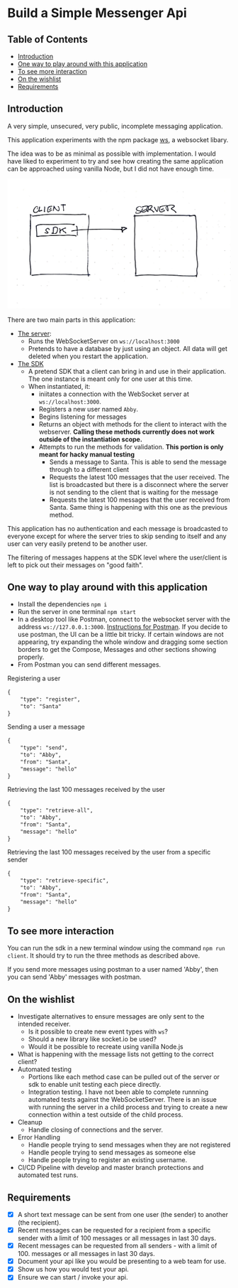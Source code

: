 # Build a Simple Messenger Api <!-- omit in toc -->

## Table of Contents <!-- omit in toc -->
- [Introduction](#introduction)
- [One way to play around with this application](#one-way-to-play-around-with-this-application)
- [To see more interaction](#to-see-more-interaction)
- [On the wishlist](#on-the-wishlist)
- [Requirements](#requirements)

## Introduction
A very simple, unsecured, very public, incomplete messaging application.

This application experiments with the npm package [ws](https://github.com/websockets/ws#sending-and-receiving-text-data), a websocket libary.

The idea was to be as minimal as possible with implementation. I would have liked to experiment to try and see how creating the same application can be approached using vanilla Node, but I did not have enough time.

![Overview](./simple-architecture-diagram.jpg)

There are two main parts in this application:
- [The server](./server.js):
  - Runs the WebSocketServer on ``ws://localhost:3000``
  - Pretends to have a database by just using an object. All data will get deleted when you restart the application.
- [The SDK](./sdk.js)
  - A pretend SDK that a client can bring in and use in their application. The one instance is meant only for one user at this time.
  - When instantiated, it:
    - iniitates a connection with the WebSocket server at ``ws://localhost:3000``.
    - Registers a new user named ``Abby``.
    - Begins listening for messages
    - Returns an object with methods for the client to interact with the webserver. **Calling these methods currently does not work outside of the instantiation scope.**
    - Attempts to run the methods for validation. **This portion is only meant for hacky manual testing**
      - Sends a message to Santa. This is able to send the message through to a different client
      - Requests the latest 100 messages that the user received. The list is broadcasted but there is a disconnect where the server is not sending to the client that is waiting for the message
      - Requests the latest 100 messages that the user received from Santa. Same thing is happening with this one as the previous method.

This application has no authentication and each message is broadcasted to everyone except for where the server tries to skip sending to itself and any user can very easily pretend to be another user.

The filtering of messages happens at the SDK level where the user/client is left to pick out their messages on "good faith".

## One way to play around with this application
- Install the dependencies ``npm i``
- Run the server in one terminal ``npm start``
- In a desktop tool like Postman, connect to the websocket server with the address ``ws://127.0.0.1:3000``. [Instructions for Postman](https://blog.postman.com/postman-now-supports-socket-io/). If you decide to use postman, the UI can be a little bit tricky. If certain windows are not appearing, try expanding the whole window and dragging some section borders to get the Compose, Messages and other sections showing properly.
- From Postman you can send different messages.

Registering a user
```
{
    "type": "register",
    "to": "Santa"
}
```

Sending a user a message
```
{
    "type": "send",
    "to": "Abby",
    "from": "Santa",
    "message": "hello"
}
```

Retrieving the last 100 messages received by the user
```
{
    "type": "retrieve-all",
    "to": "Abby",
    "from": "Santa",
    "message": "hello"
}
```

Retrieving the last 100 messages received by the user from a specific sender
```
{
    "type": "retrieve-specific",
    "to": "Abby",
    "from": "Santa",
    "message": "hello"
}
```

## To see more interaction
You can run the sdk in a new terminal window using the command ``npm run client``. It should try to run the three methods as described above.

If you send more messages using postman to a user named 'Abby', then you can send 'Abby' messages with postman.

## On the wishlist
- Investigate alternatives to ensure messages are only sent to the intended receiver.
  - Is it possible to create new event types with ``ws``?
  - Should a new library like socket.io be used?
  - Would it be possible to recreate using vanilla Node.js
- What is happening with the message lists not getting to the correct client?
- Automated testing
  - Portions like each method case can be pulled out of the server or sdk to enable unit testing each piece directly.
  - Integration testing. I have not been able to complete runnning automated tests against the WebSocketServer. There is an issue with running the server in a child process and trying to create a new connection within a test outside of the child process.
- Cleanup
  - Handle closing of connections and the server.
- Error Handling
  - Handle people trying to send messages when they are not registered
  - Handle people trying to send messages as someone else
  - Handle people trying to register an existing username.
- CI/CD Pipeline with develop and master branch protections and automated test runs.

## Requirements
- [x] A short text message can be sent from one user (the sender) to another
(the recipient).
- [x] Recent messages can be requested for a recipient from a specific sender with a limit of 100 messages or all messages in last 30 days.
- [x] Recent messages can be requested from all senders - with a limit of 100.
messages or all messages in last 30 days.
- [x] Document your api like you would be presenting to a web team for use.
- [x] Show us how you would test your api.
- [x] Ensure we can start / invoke your api.